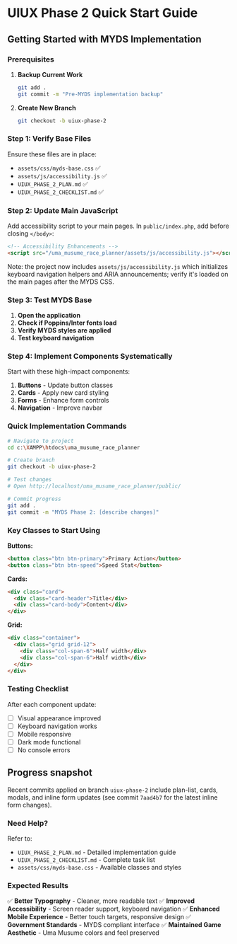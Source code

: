 # UIUX Phase 2 Quick Start Guide

## Getting Started with MYDS Implementation

### Prerequisites

1. **Backup Current Work**
   ```bash
   git add .
   git commit -m "Pre-MYDS implementation backup"
   ```

2. **Create New Branch**
   ```bash
   git checkout -b uiux-phase-2
   ```

### Step 1: Verify Base Files

Ensure these files are in place:

- `assets/css/myds-base.css` ✅
- `assets/js/accessibility.js` ✅
- `UIUX_PHASE_2_PLAN.md` ✅
- `UIUX_PHASE_2_CHECKLIST.md` ✅

### Step 2: Update Main JavaScript

Add accessibility script to your main pages. In `public/index.php`, add before closing `</body>`:

```html
<!-- Accessibility Enhancements -->
<script src="/uma_musume_race_planner/assets/js/accessibility.js"></script>
```

Note: the project now includes `assets/js/accessibility.js` which initializes keyboard navigation helpers and ARIA announcements; verify it's loaded on the main pages after the MYDS CSS.

### Step 3: Test MYDS Base

1. **Open the application**
2. **Check if Poppins/Inter fonts load**
3. **Verify MYDS styles are applied**
4. **Test keyboard navigation**

### Step 4: Implement Components Systematically

Start with these high-impact components:

1. **Buttons** - Update button classes
2. **Cards** - Apply new card styling
3. **Forms** - Enhance form controls
4. **Navigation** - Improve navbar

### Quick Implementation Commands

```bash
# Navigate to project
cd c:\XAMPP\htdocs\uma_musume_race_planner

# Create branch
git checkout -b uiux-phase-2

# Test changes
# Open http://localhost/uma_musume_race_planner/public/

# Commit progress
git add .
git commit -m "MYDS Phase 2: [describe changes]"
```

### Key Classes to Start Using

**Buttons:**
```html
<button class="btn btn-primary">Primary Action</button>
<button class="btn btn-speed">Speed Stat</button>
```

**Cards:**
```html
<div class="card">
  <div class="card-header">Title</div>
  <div class="card-body">Content</div>
</div>
```

**Grid:**
```html
<div class="container">
  <div class="grid grid-12">
    <div class="col-span-6">Half width</div>
    <div class="col-span-6">Half width</div>
  </div>
</div>
```

### Testing Checklist

After each component update:

- [ ] Visual appearance improved
- [ ] Keyboard navigation works
- [ ] Mobile responsive
- [ ] Dark mode functional
- [ ] No console errors

## Progress snapshot

Recent commits applied on branch `uiux-phase-2` include plan-list, cards, modals, and inline form updates (see commit `7aad4b7` for the latest inline form changes).

### Need Help?

Refer to:
- `UIUX_PHASE_2_PLAN.md` - Detailed implementation guide
- `UIUX_PHASE_2_CHECKLIST.md` - Complete task list
- `assets/css/myds-base.css` - Available classes and styles

### Expected Results

✅ **Better Typography** - Cleaner, more readable text
✅ **Improved Accessibility** - Screen reader support, keyboard navigation
✅ **Enhanced Mobile Experience** - Better touch targets, responsive design
✅ **Government Standards** - MYDS compliant interface
✅ **Maintained Game Aesthetic** - Uma Musume colors and feel preserved
